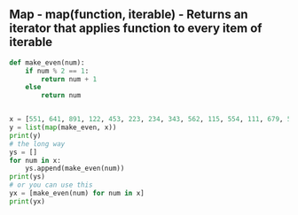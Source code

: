 Map  - map(function, iterable)
	- Returns an iterator that applies function to every item of iterable
---
```py
def make_even(num):
	if num % 2 == 1:
		return num + 1
	else
		return num


x = [551, 641, 891, 122, 453, 223, 234, 343, 562, 115, 554, 111, 679, 516]
y = list(map(make_even, x))
print(y)
# the long way
ys = []
for num in x:
	ys.append(make_even(num))
print(ys)
# or you can use this
yx = [make_even(num) for num in x]
print(yx)
```
